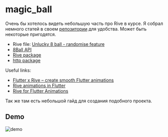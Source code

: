 # magic_ball

Очень бы хотелось видеть небольшую часть про Rive в курсе. Я собрал немного статей в своем [репозитории](https://github.com/khlebobul/magic_ball) для удобства. Может быть некоторые пригодятся.

- Rive file: [Unlucky 8 ball - randomise feature](https://rive.app/community/files/9961-18989-unlucky-8-ball-randomise-feature/)
- [8Ball API](https://www.eightballapi.com/docs)
- [Rive package](https://pub.dev/packages/rive/install)
- [http package](https://pub.dev/packages/http)

Useful links:
- [Flutter x Rive – create smooth Flutter animations](https://applover.com/blog/flutter-x-rive-create-smooth-flutter-animations/)
- [Rive animations in Flutter](https://www.geeksforgeeks.org/rive-animations-in-flutter/)
- [Rive for Flutter Animations](https://medium.com/@RotenKiwi/rive-for-flutter-animations-a99bfdd8f6cc)

Так же там есть небольшой гайд для создания подобного проекта.

## Demo

![demo](rive_magic_ball_demo.gif)
